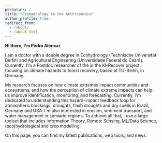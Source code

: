 ```yaml
---
permalink: /
title: "Ecohydrology in the Anthropocene"
author_profile: true
redirect_from: 
  - /about/
  - /about.html
---
```


**Hi there, I'm Pedro Alencar**

I am a doctor with a double degree in Ecohydrology (Technische Universität Berlin) and Agricultural Engineering (Universidade Federal do Ceará). Currently, I'm a Postdoc researcher of the in the KI-Recover project, focusing on climate hazards to forest recovery, based at TU-Berlin, in Germany.

My research focuses on how climate extremes impact communities and ecosystems, and how the perception of climate extreme impacts can help us improve  identification, monitoring, and forecasting. Currently,  I'm dedicated to understanding this hazard-impact feedback loop for atmospheric blockings, droughts, flash droughts and dry spells in Brazil, Germany and USA. I'm also interested in erosion, sediment transport, and water management in  semiarid regions. To achieve all that, I use a large toolset that includes Information Theory, Remote Sensing, ML/Data Science, (eco)hydrological and crop modelling. 

On this page, you can find my latest publications, web tools, and news. 
